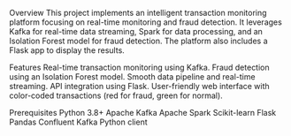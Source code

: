 Overview
This project implements an intelligent transaction monitoring platform focusing on real-time monitoring and fraud detection. It leverages Kafka for real-time data streaming, Spark for data processing, and an Isolation Forest model for fraud detection. The platform also includes a Flask app to display the results.

Features
Real-time transaction monitoring using Kafka.
Fraud detection using an Isolation Forest model.
Smooth data pipeline and real-time streaming.
API integration using Flask.
User-friendly web interface with color-coded transactions (red for fraud, green for normal).

Prerequisites
Python 3.8+
Apache Kafka
Apache Spark
Scikit-learn
Flask
Pandas
Confluent Kafka Python client
